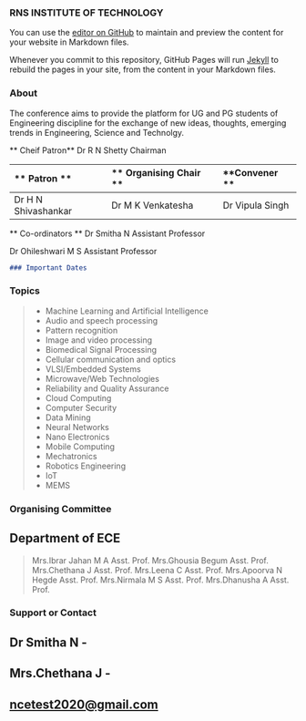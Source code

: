 ### RNS INSTITUTE OF TECHNOLOGY

You can use the [editor on GitHub](https://github.com/AishwaryaKaranth/jekyll-demo/edit/master/README.md) to maintain and preview the content for your website in Markdown files.

Whenever you commit to this repository, GitHub Pages will run [Jekyll](https://jekyllrb.com/) to rebuild the pages in your site, from the content in your Markdown files.

### About

The conference aims to provide the platform for UG and PG students of Engineering discipline for the exchange of new ideas, thoughts, emerging trends in Engineering, Science and Technolgy.



** Cheif Patron**
 Dr R N Shetty
 Chairman

|** Patron  **           |** Organising Chair **    | **Convener **   |
|:-----------------------|:-------------------------|:----------------|
| Dr H N Shivashankar    | Dr M K Venkatesha        |Dr Vipula Singh  |



** Co-ordinators **
 Dr Smitha N
 Assistant Professor

 Dr Ohileshwari M S
 Assistant Professor


```markdown
### Important Dates

```


### Topics 
>- Machine Learning and Artificial Intelligence
>- Audio and speech processing
>- Pattern recognition
>- Image and video processing
>- Biomedical Signal Processing
>- Cellular communication and optics
>- VLSI/Embedded Systems
>- Microwave/Web Technologies
>- Reliability and Quality Assurance
>- Cloud Computing
>- Computer Security
>- Data Mining
>- Neural Networks
>- Nano Electronics
>- Mobile Computing
>- Mechatronics
>- Robotics Engineering
>- IoT
>- MEMS



### Organising Committee
## Department of ECE
> Mrs.Ibrar Jahan M A          Asst. Prof.
> Mrs.Ghousia Begum            Asst. Prof.
> Mrs.Chethana J               Asst. Prof.
>Mrs.Leena C                   Asst. Prof.
> Mrs.Apoorva N Hegde          Asst. Prof.
> Mrs.Nirmala M S              Asst. Prof.
> Mrs.Dhanusha A               Asst. Prof.



### Support or Contact
## Dr Smitha N         -
## Mrs.Chethana J      -
## ncetest2020@gmail.com
